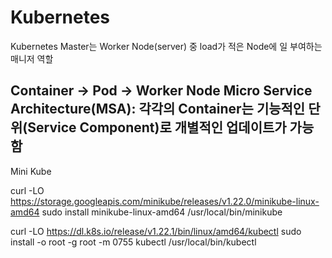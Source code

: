 # Kubernetes

Kubernetes Master는 Worker Node(server) 중 load가 적은 Node에 일 부여하는 매니저 역할

Container -> Pod -> Worker Node
Micro Service Architecture(MSA): 각각의 Container는 기능적인 단위(Service Component)로
개별적인 업데이트가 가능함
-
Mini Kube

curl -LO https://storage.googleapis.com/minikube/releases/v1.22.0/minikube-linux-amd64
sudo install minikube-linux-amd64 /usr/local/bin/minikube

curl -LO https://dl.k8s.io/release/v1.22.1/bin/linux/amd64/kubectl
sudo install -o root -g root -m 0755 kubectl /usr/local/bin/kubectl
